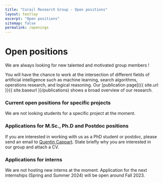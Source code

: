 ```yaml
---
title: "Corail Research Group - Open positions"
layout: textlay
excerpt: "Open positions"
sitemap: false
permalink: /openings
---
```


# Open positions

We are always looking for new talented and motivated group members !

You will have the chance to work at the intersection of different fields of artificial intelligence such as machine learning, search algorithms, operations research, and logical reasoning. Our [publication page]({{ site.url }}{{ site.baseurl }}/publications) shows a broad overview of our research.

### Current open positions for specific projects

We are not looking students for a specific project at the moment.

### Applications for M.Sc., Ph.D and Postdoc positions
If you are interested in working with us as a PhD student or postdoc, please send an email to [Quentin Cappart](mailto:quentin.cappart). State briefly why you are interested in our group and attach a CV.

### Applications for interns

We are not hosting new interns at the moment. Application for the next internships (Spring and Summer 2024) will be open around Fall 2023. 